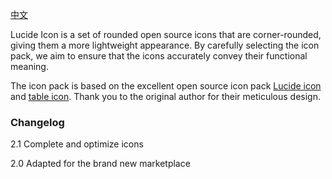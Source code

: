[中文](https://github.com/mozhux/Lucide-icon/blob/main/README_zh_CN.md)

Lucide Icon is a set of rounded open source icons that are corner-rounded, giving them a more lightweight appearance. By carefully selecting the icon pack, we aim to ensure that the icons accurately convey their functional meaning.

The icon pack is based on the excellent open source icon pack [Lucide icon](https://lucide.dev/) and [table icon](https://tabler-icons.io/). Thank you to the original author for their meticulous design.

### Changelog
2.1 Complete and optimize icons

2.0 Adapted for the brand new marketplace
